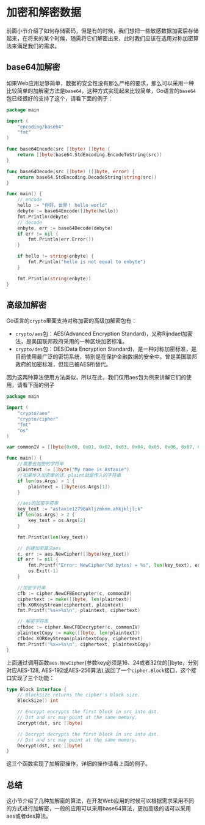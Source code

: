 # 加密和解密数据
前面小节介绍了如何存储密码，但是有的时候，我们想把一些敏感数据加密后存储起来，在将来的某个时候，随需将它们解密出来，此时我们应该在选用对称加密算法来满足我们的需求。

## base64加解密
如果Web应用足够简单，数据的安全性没有那么严格的要求，那么可以采用一种比较简单的加解密方法是`base64`，这种方式实现起来比较简单，Go语言的`base64`包已经很好的支持了这个，请看下面的例子：

```go
package main

import (
	"encoding/base64"
	"fmt"
)

func base64Encode(src []byte) []byte {
	return []byte(base64.StdEncoding.EncodeToString(src))
}

func base64Decode(src []byte) ([]byte, error) {
	return base64.StdEncoding.DecodeString(string(src))
}

func main() {
	// encode
	hello := "你好，世界！ hello world"
	debyte := base64Encode([]byte(hello))
	fmt.Println(debyte)
	// decode
	enbyte, err := base64Decode(debyte)
	if err != nil {
		fmt.Println(err.Error())
	}

	if hello != string(enbyte) {
		fmt.Println("hello is not equal to enbyte")
	}

	fmt.Println(string(enbyte))
}
```

## 高级加解密
Go语言的`crypto`里面支持对称加密的高级加解密包有：

* `crypto/aes`包：AES(Advanced Encryption Standard)，又称Rijndael加密法，是美国联邦政府采用的一种区块加密标准。
* `crypto/des`包：DES(Data Encryption Standard)，是一种对称加密标准，是目前使用最广泛的密钥系统，特别是在保护金融数据的安全中。曾是美国联邦政府的加密标准，但现已被AES所替代。

因为这两种算法使用方法类似，所以在此，我们仅用aes包为例来讲解它们的使用，请看下面的例子
```go
package main

import (
	"crypto/aes"
	"crypto/cipher"
	"fmt"
	"os"
)

var commonIV = []byte{0x00, 0x01, 0x02, 0x03, 0x04, 0x05, 0x06, 0x07, 0x08, 0x09, 0x0a, 0x0b, 0x0c, 0x0d, 0x0e, 0x0f}

func main() {
	//需要去加密的字符串
	plaintext := []byte("My name is Astaxie")
	//如果传入加密串的话，plaint就是传入的字符串
	if len(os.Args) > 1 {
		plaintext = []byte(os.Args[1])
	}

	//aes的加密字符串
	key_text := "astaxie12798akljzmknm.ahkjkljl;k"
	if len(os.Args) > 2 {
		key_text = os.Args[2]
	}

	fmt.Println(len(key_text))

	// 创建加密算法aes
	c, err := aes.NewCipher([]byte(key_text))
	if err != nil {
		fmt.Printf("Error: NewCipher(%d bytes) = %s", len(key_text), err)
		os.Exit(-1)
	}

	//加密字符串
	cfb := cipher.NewCFBEncrypter(c, commonIV)
	ciphertext := make([]byte, len(plaintext))
	cfb.XORKeyStream(ciphertext, plaintext)
	fmt.Printf("%s=>%x\n", plaintext, ciphertext)

	// 解密字符串
	cfbdec := cipher.NewCFBDecrypter(c, commonIV)
	plaintextCopy := make([]byte, len(plaintext))
	cfbdec.XORKeyStream(plaintextCopy, ciphertext)
	fmt.Printf("%x=>%s\n", ciphertext, plaintextCopy)
}

```
上面通过调用函数`aes.NewCipher`(参数key必须是16、24或者32位的[]byte，分别对应AES-128, AES-192或AES-256算法),返回了一个`cipher.Block`接口，这个接口实现了三个功能：

```go
type Block interface {
	// BlockSize returns the cipher's block size.
	BlockSize() int

	// Encrypt encrypts the first block in src into dst.
	// Dst and src may point at the same memory.
	Encrypt(dst, src []byte)

	// Decrypt decrypts the first block in src into dst.
	// Dst and src may point at the same memory.
	Decrypt(dst, src []byte)
}
```
这三个函数实现了加解密操作，详细的操作请看上面的例子。

## 总结
这小节介绍了几种加解密的算法，在开发Web应用的时候可以根据需求采用不同的方式进行加解密，一般的应用可以采用base64算法，更加高级的话可以采用aes或者des算法。